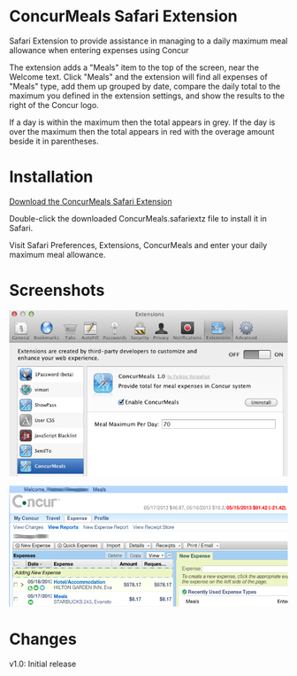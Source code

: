 ConcurMeals Safari Extension
=======================

Safari Extension to provide assistance in managing to a daily maximum meal allowance when
entering expenses using Concur

The extension adds a "Meals" item to the top of the screen, near the Welcome text. Click
"Meals" and the extension will find all expenses of "Meals" type, add them up grouped by
date, compare the daily total to the maximum you defined in the extension settings, and 
show the results to the right of the Concur logo.

If a day is within the maximum then the total appears in grey. If the day is over the maximum
then the total appears in red with the overage amount beside it in parentheses.

Installation
============

[Download the ConcurMeals Safari Extension](https://github.com/prenagha/ConcurMealsExtension/raw/master/SendTo.safariextz)

Double-click the downloaded ConcurMeals.safariextz file to install it in Safari.

Visit Safari Preferences, Extensions, ConcurMeals and
enter your daily maximum meal allowance.

Screenshots
===========

![Settings](settings.png)

![Context Menu](screenshot.png)

Changes
=======

v1.0: Initial release


